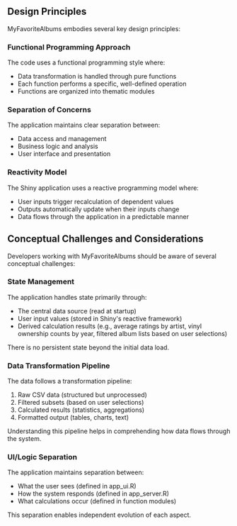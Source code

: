 ## Design Principles

MyFavoriteAlbums embodies several key design principles:

### Functional Programming Approach<!-- {docsify-ignore} -->

The code uses a functional programming style where:

- Data transformation is handled through pure functions
- Each function performs a specific, well-defined operation
- Functions are organized into thematic modules

### Separation of Concerns<!-- {docsify-ignore} -->

The application maintains clear separation between:

- Data access and management
- Business logic and analysis
- User interface and presentation

### Reactivity Model<!-- {docsify-ignore} -->

The Shiny application uses a reactive programming model where:

- User inputs trigger recalculation of dependent values
- Outputs automatically update when their inputs change
- Data flows through the application in a predictable manner

## Conceptual Challenges and Considerations

Developers working with MyFavoriteAlbums should be aware of several conceptual challenges:

### State Management<!-- {docsify-ignore} -->

The application handles state primarily through:

- The central data source (read at startup)
- User input values (stored in Shiny's reactive framework)
- Derived calculation results (e.g., average ratings by artist, vinyl ownership counts by year, filtered album lists based on user selections)

There is no persistent state beyond the initial data load.

### Data Transformation Pipeline<!-- {docsify-ignore} -->

The data follows a transformation pipeline:

1. Raw CSV data (structured but unprocessed)
2. Filtered subsets (based on user selections)
3. Calculated results (statistics, aggregations)
4. Formatted output (tables, charts, text)

Understanding this pipeline helps in comprehending how data flows through the system.

### UI/Logic Separation<!-- {docsify-ignore} -->

The application maintains separation between:

- What the user sees (defined in app_ui.R)
- How the system responds (defined in app_server.R)
- What calculations occur (defined in function modules)

This separation enables independent evolution of each aspect.
